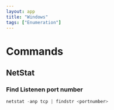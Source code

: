 ```yaml
---
layout: app
title: "Windows"
tags: ["Enumeration"]
---
```


# Commands

## NetStat


### Find Listenen port number
```powershell
netstat -anp tcp | findstr <portnumber>
```
